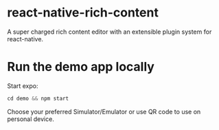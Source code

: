 # react-native-rich-content
A super charged rich content editor with an extensible plugin system for react-native.

# Run the demo app locally
Start expo:
```jsx
cd demo && npm start
```
Choose your preferred Simulator/Emulator or use QR code to use on personal device.